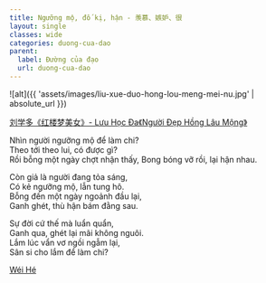 ```yaml
---
title: Ngưỡng mộ, đố kị, hận - 羡慕、嫉妒、很
layout: single
classes: wide
categories: duong-cua-dao
parent:
  label: Đường của đạo
  url: duong-cua-dao
---
```


![alt]({{ 'assets/images/liu-xue-duo-hong-lou-meng-mei-nu.jpg' | absolute_url }})
> <cite>
  <a href="https://www.inkdancechinesepaintings.com/chinese-artists/liu-xue-duo_1.html" target="_blank">
  刘学多《红楼梦美女》- Lưu Học Đa《Người Đẹp Hồng Lâu Mộng》 
  </a>
</cite>

Nhìn người ngưỡng mộ để làm chi?\
Theo tới theo lui, có được gì?\
Rồi bỗng một ngày chợt nhận thấy,
Bong bóng vỡ rồi, lại hận nhau.

Còn giả là người đang tỏa sáng,\
Có kẻ ngưỡng mộ, lẫn tung hô.\
Bỗng đến một ngày ngoảnh đầu lại,\
Ganh ghét, thù hận bám đằng sau.

Sự đời cứ thế mà luẩn quẩn,\
Ganh qua, ghét lại mãi không nguôi.\
Lắm lúc vẩn vơ ngồi ngẫm lại,\
Sân si cho lắm để làm chi?

> <cite>
<a target="_blank" href="https://wei-he.xyz">Wéi Hé</a>
</cite>